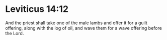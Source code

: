 # Leviticus 14:12

And the priest shall take one of the male lambs and offer it for a guilt offering, along with the log of oil, and wave them for a wave offering before the Lord.
